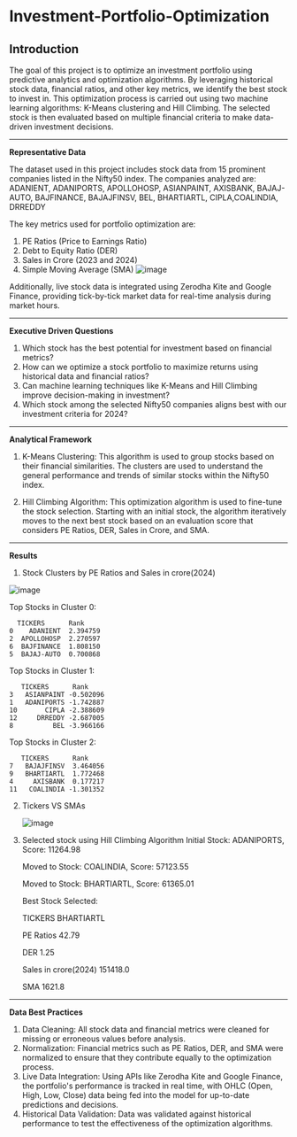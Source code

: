 # Investment-Portfolio-Optimization

**Introduction**
----------------------------------------------------------------------------------------------------------------------------------------------------------------------------------
The goal of this project is to optimize an investment portfolio using predictive analytics and optimization algorithms. By leveraging historical stock data, financial ratios, and other key metrics, we identify the best stock to invest in. This optimization process is carried out using two machine learning algorithms: K-Means clustering and Hill Climbing. The selected stock is then evaluated based on multiple financial criteria to make data-driven investment decisions.

----------------------------------------------------------------------------------------------------------------------------------------------------------------------------------
**Representative Data**

The dataset used in this project includes stock data from 15 prominent companies listed in the Nifty50 index. The companies analyzed are:
ADANIENT, ADANIPORTS, APOLLOHOSP, ASIANPAINT, AXISBANK, BAJAJ-AUTO, BAJFINANCE, BAJAJFINSV, BEL, BHARTIARTL, CIPLA,COALINDIA, DRREDDY

The key metrics used for portfolio optimization are:
1. PE Ratios (Price to Earnings Ratio)
2. Debt to Equity Ratio (DER)
3. Sales in Crore (2023 and 2024)
4. Simple Moving Average (SMA)
![image](https://github.com/user-attachments/assets/8b5a298a-d300-4b1d-9ad2-8f146a782299)

Additionally, live stock data is integrated using Zerodha Kite and Google Finance, providing tick-by-tick market data for real-time analysis during market hours.

------------------------------------------------------------------------------------------------------------------------------------------------------------------------------
**Executive Driven Questions**
1. Which stock has the best potential for investment based on financial metrics?
2. How can we optimize a stock portfolio to maximize returns using historical data and financial ratios?
3. Can machine learning techniques like K-Means and Hill Climbing improve decision-making in investment?
4. Which stock among the selected Nifty50 companies aligns best with our investment criteria for 2024?

------------------------------------------------------------------------------------------------------------------------------------------------------------------------------
**Analytical Framework**
1. K-Means Clustering: This algorithm is used to group stocks based on their financial similarities. The clusters are used to understand the general performance and trends of similar stocks within the Nifty50 index.

2. Hill Climbing Algorithm: This optimization algorithm is used to fine-tune the stock selection. Starting with an initial stock, the algorithm iteratively moves to the next best stock based on an evaluation score that considers PE Ratios, DER, Sales in Crore, and SMA.

------------------------------------------------------------------------------------------------------------------------------------------------------------------------------
**Results**
1. Stock Clusters by PE Ratios and Sales in crore(2024)
   
 ![image](https://github.com/user-attachments/assets/1791ae5d-f625-44a8-839a-95a5be9989a9)

Top Stocks in Cluster 0:

      TICKERS      Rank
    0    ADANIENT  2.394759
    2  APOLLOHOSP  2.270597
    6  BAJFINANCE  1.808150
    5  BAJAJ-AUTO  0.700868

Top Stocks in Cluster 1:

       TICKERS      Rank
    3   ASIANPAINT -0.502096
    1   ADANIPORTS -1.742887
    10       CIPLA -2.388609
    12     DRREDDY -2.687005
    8          BEL -3.966166

Top Stocks in Cluster 2:

       TICKERS      Rank
    7   BAJAJFINSV  3.464056
    9   BHARTIARTL  1.772468
    4     AXISBANK  0.177217
    11   COALINDIA -1.301352

2. Tickers VS SMAs
   
   ![image](https://github.com/user-attachments/assets/4b18a9c7-f11d-4b9f-bc69-0e691cd56fed)


4. Selected stock using Hill Climbing Algorithm
   Initial Stock: ADANIPORTS, Score: 11264.98
   
   Moved to Stock: COALINDIA, Score: 57123.55
   
   Moved to Stock: BHARTIARTL, Score: 61365.01

   Best Stock Selected:
   
   TICKERS                 BHARTIARTL
   
   PE Ratios                    42.79
   
   DER                           1.25
   
   Sales in crore(2024)      151418.0
   
   SMA                         1621.8


------------------------------------------------------------------------------------------------------------------------------------------------------------------------------
**Data Best Practices**
1. Data Cleaning: All stock data and financial metrics were cleaned for missing or erroneous values before analysis.
2. Normalization: Financial metrics such as PE Ratios, DER, and SMA were normalized to ensure that they contribute equally to the optimization process.
3. Live Data Integration: Using APIs like Zerodha Kite and Google Finance, the portfolio's performance is tracked in real time, with OHLC (Open, High, Low, Close) data being fed into the model for up-to-date predictions and decisions.
4. Historical Data Validation: Data was validated against historical performance to test the effectiveness of the optimization algorithms.

